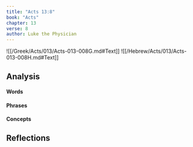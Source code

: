 ```yaml
---
title: "Acts 13:8"
book: "Acts"
chapter: 13
verse: 8
author: Luke the Physician
---
```

![[/Greek/Acts/013/Acts-013-008G.md#Text]]
![[/Hebrew/Acts/013/Acts-013-008H.md#Text]]

## Analysis

#### Words

#### Phrases

#### Concepts

## Reflections
